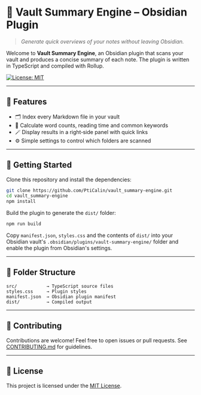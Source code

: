 # 🔌 Vault Summary Engine – Obsidian Plugin

> _Generate quick overviews of your notes without leaving Obsidian._

Welcome to **Vault Summary Engine**, an Obsidian plugin that scans your vault and produces a concise summary of each note. The plugin is written in TypeScript and compiled with Rollup.

[![License: MIT](https://img.shields.io/badge/License-MIT-green.svg)](LICENSE)

---

## 🧰 Features

- 🗂 Index every Markdown file in your vault
- 📝 Calculate word counts, reading time and common keywords
- 🪄 Display results in a right‑side panel with quick links
- ⚙️ Simple settings to control which folders are scanned

---

## 🚀 Getting Started

Clone this repository and install the dependencies:

```bash
git clone https://github.com/PtiCalin/vault_summary-engine.git
cd vault_summary-engine
npm install
```

Build the plugin to generate the `dist/` folder:

```bash
npm run build
```

Copy `manifest.json`, `styles.css` and the contents of `dist/` into your Obsidian vault's `.obsidian/plugins/vault-summary-engine/` folder and enable the plugin from Obsidian's settings.

---

## 🧱 Folder Structure

```plaintext
src/           → TypeScript source files
styles.css     → Plugin styles
manifest.json  → Obsidian plugin manifest
dist/          → Compiled output
```

---

## 🤝 Contributing

Contributions are welcome! Feel free to open issues or pull requests. See [CONTRIBUTING.md](CONTRIBUTING.md) for guidelines.

---

## 📜 License

This project is licensed under the [MIT License](LICENSE).
